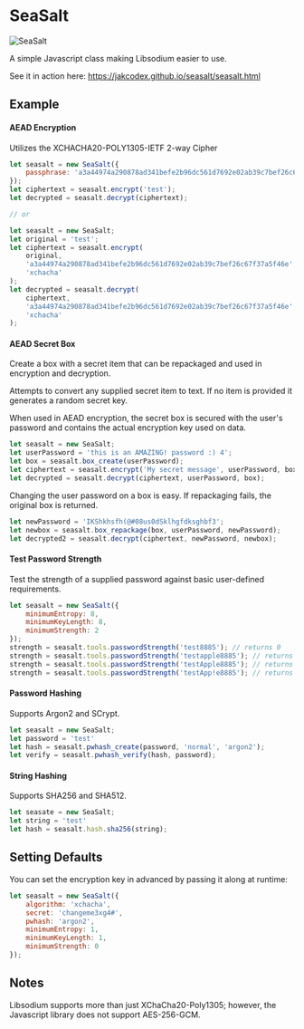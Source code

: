 # SeaSalt

![SeaSalt](https://img.shields.io/badge/dynamic/json.svg?label=Seasalt&colorB=9e43f9&prefix=v&suffix=&query=$.version&uri=https%3A%2F%2Fjakcodex.github.io%2Fseasalt%2Fpackage.json)

A simple Javascript class making Libsodium easier to use.

See it in action here: <a href="https://jakcodex.github.io/seasalt/seasalt.html">https://jakcodex.github.io/seasalt/seasalt.html</a>

## Example

#### AEAD Encryption

Utilizes the XCHACHA20-POLY1305-IETF 2-way Cipher

```js
let seasalt = new SeaSalt({
	passphrase: 'a3a44974a290878ad341befe2b96dc561d7692e02ab39c7bef26c67f37a5f46e'
});
let ciphertext = seasalt.encrypt('test');
let decrypted = seasalt.decrypt(ciphertext);

// or

let seasalt = new SeaSalt;
let original = 'test';
let ciphertext = seasalt.encrypt(
	original, 
	'a3a44974a290878ad341befe2b96dc561d7692e02ab39c7bef26c67f37a5f46e', 
	'xchacha'
);
let decrypted = seasalt.decrypt(
	ciphertext, 
	'a3a44974a290878ad341befe2b96dc561d7692e02ab39c7bef26c67f37a5f46e', 
	'xchacha'
);
```

#### AEAD Secret Box

Create a box with a secret item that can be repackaged and used in encryption and decryption.

Attempts to convert any supplied secret item to text. If no item is provided it generates a random secret key.

When used in AEAD encryption, the secret box is secured with the user's password and contains the actual encryption key used on data.

```js
let seasalt = new SeaSalt;
let userPassword = 'this is an AMAZING! password :) 4';
let box = seasalt.box_create(userPassword);
let ciphertext = seasalt.encrypt('My secret message', userPassword, box);
let decrypted = seasalt.decrypt(ciphertext, userPassword, box);
```

Changing the user password on a box is easy. If repackaging fails, the original box is returned.

```js
let newPassword = 'IKShkhsfh(@#08us0dSklhgfdksghbf3';
let newbox = seasalt.box_repackage(box, userPassword, newPassword);
let decrypted2 = seasalt.decrypt(ciphertext, newPassword, newbox);
```

#### Test Password Strength

Test the strength of a supplied password against basic user-defined requirements.

```js
let seasalt = new SeaSalt({
    minimumEntropy: 8,
    minimumKeyLength: 8,
    minimumStrength: 2
});
strength = seasalt.tools.passwordStrength('test8885'); // returns 0
strength = seasalt.tools.passwordStrength('testapple8885'); // returns 2
strength = seasalt.tools.passwordStrength('testApple8885'); // returns 3
strength = seasalt.tools.passwordStrength('testApp!e8885'); // returns 4
```

#### Password Hashing

Supports Argon2 and SCrypt.

```js
let seasalt = new SeaSalt;
let password = 'test'
let hash = seasalt.pwhash_create(password, 'normal', 'argon2');
let verify = seasalt.pwhash_verify(hash, password);
```

#### String Hashing

Supports SHA256 and SHA512.

```js
let seasate = new SeaSalt;
let string = 'test'
let hash = seasalt.hash.sha256(string);
```

## Setting Defaults

You can set the encryption key in advanced by passing it along at runtime:

```js
let seasalt = new SeaSalt({
    algorithm: 'xchacha',
    secret: 'changeme3xg4#',
    pwhash: 'argon2',
    minimumEntropy: 1,
    minimumKeyLength: 1,
    minimumStrength: 0
});
```

## Notes

Libsodium supports more than just XChaCha20-Poly1305; however, the Javascript library does not support AES-256-GCM.
